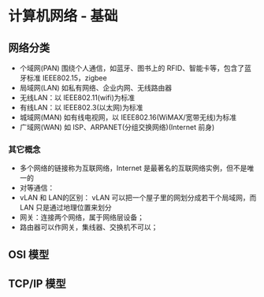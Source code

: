 # 计算机网络 - 基础 #

## 网络分类 ##

- 个域网(PAN)
围绕个人通信，如蓝牙、图书上的 RFID、智能卡等，包含了蓝牙标准 IEEE802.15，zigbee
- 局域网(LAN)
如私有网络、企业内网、无线路由器
 - 无线LAN：以 IEEE802.11(wifi)为标准
 - 有线LAN：以 IEEE802.3(以太网)为标准
- 城域网(MAN)
如有线电视网，以 IEEE802.16(WiMAX/宽带无线)为标准
- 广域网(WAN)
如 ISP、ARPANET(分组交换网络)(Internet 前身)



### 其它概念 ###
- 多个网络的链接称为互联网络，Internet 是最著名的互联网络实例，但不是唯一的
- 对等通信：
- vLAN 和 LAN的区别：
vLAN 可以把一个屋子里的网划分成若干个局域网，而 LAN 只是通过地理位置来划分
- 网关：连接两个网络，属于网络层设备；
- 路由器可以作网关，集线器、交换机不可以；





## OSI 模型 ##





## TCP/IP 模型 ##






